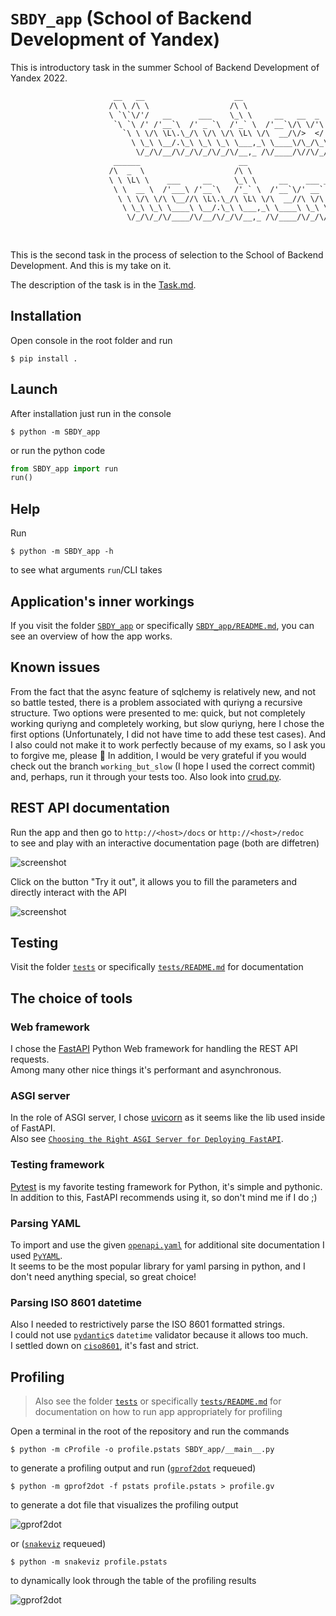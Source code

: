 # `SBDY_app` (School of Backend Development of Yandex)

This is introductory task in the summer School of Backend Development of Yandex 2022.

```txt
                       __   __                    __                                                      
                      /\ \ /\ \                  /\ \                                                     
                      \ `\`\/'/   __      ___    \_\ \     __   __  _                                     
                       `\ `\ /' /'__`\  /' _ `\  /'_` \  /'__`\/\ \/'\                                    
                         `\ \ \/\ \L\.\_/\ \/\ \/\ \L\ \/\  __/\/>  </                                    
                           \ \_\ \__/.\_\ \_\ \_\ \___,_\ \____\/\_/\_\                                   
                            \/_/\/__/\/_/\/_/\/_/\/__,_ /\/____/\//\/_/                                   
                       ______                      __                                                     
                      /\  _  \                    /\ \                                                    
                      \ \ \L\ \    ___     __     \_\ \     __    ___ ___   __  __                        
                       \ \  __ \  /'___\ /'__`\   /'_` \  /'__`\/' __` __`\/\ \/\ \                       
                        \ \ \/\ \/\ \__//\ \L\.\_/\ \L\ \/\  __//\ \/\ \/\ \ \ \_\ \                      
                         \ \_\ \_\ \____\ \__/.\_\ \___,_\ \____\ \_\ \_\ \_\/`____ \                     
                          \/_/\/_/\/____/\/__/\/_/\/__,_ /\/____/\/_/\/_/\/_/`/___/> \                    
                                                                                /\___/                    
                                                                                \/__/                     
```

This is the second task in the process of selection to the School of Backend Development.
And this is my take on it.

The description of the task is in the [Task.md](Task.md).

## Installation

Open console in the root folder and run

```console
$ pip install .
```

## Launch

After installation just run in the console

```console
$ python -m SBDY_app
```

or run the python code

```python
from SBDY_app import run
run()
```

## Help

Run

```console
$ python -m SBDY_app -h
```

to see what arguments `run`/CLI takes

## Application's inner workings

If you visit the folder [`SBDY_app`](SBDY_app) or specifically [`SBDY_app/README.md`](SBDY_app/README.md), you can see an overview of how the app works.

## Known issues

From the fact that the async feature of sqlchemy is relatively new, and not so battle tested, there is a problem associated with quriyng a recursive structure.
Two options were presented to me: quick, but not completely working quriyng and completely working, but slow quriyng, here I chose the first options (Unfortunately, I did not have time to add these test cases).
And I also could not make it to work perfectly because of my exams, so I ask you to forgive me, please 🙏
In addition, I would be very grateful if you would check out the branch `working_but_slow` (I hope I used the correct commit) and, perhaps, run it through your tests too. Also look into [crud.py](SBDY_app/crud.py).

## REST API documentation

Run the app and then go to `http://<host>/docs` or `http://<host>/redoc`  
to see and play with an interactive documentation page (both are diffetren)

![screenshot](docs/webdoc.png)

Click on the button "Try it out", it allows you to fill the parameters and directly interact with the API

![screenshot](docs/webdoc_run.png)

## Testing

Visit the folder [`tests`](tests) or specifically [`tests/README.md`](tests/README.md) for documentation

## The choice of tools

### Web framework

I chose the [FastAPI](https://fastapi.tiangolo.com/) Python Web framework for handling the REST API requests.  
Among<!-- us ඞඞඞඞඞඞඞඞඞඞඞඞඞඞඞඞඞඞඞඞ why are you reading this? render the page, it's more beautiful -->
many other nice things it's performant and asynchronous.

### ASGI server

In the role of ASGI server, I chose [uvicorn](https://www.uvicorn.org/) as it seems like the lib used inside of FastAPI.  
Also see [`Choosing the Right ASGI Server for Deploying FastAPI`](https://github.com/tiangolo/fastapi/issues/2062).

### Testing framework

[Pytest](https://docs.pytest.org/en/latest/) is my favorite testing framework for Python, it's simple and pythonic.  
In addition to this, FastAPI recommends using it, so don't mind me if I do ;)

### Parsing YAML

To import and use the given [`openapi.yaml`](SBDY_app/openapi.yaml) for additional site documentation
I used [`PyYAML`](https://pyyaml.org/).  
It seems to be the most popular library for yaml parsing in python, and I don't need anything special, so great choice!

### Parsing ISO 8601 datetime

Also I needed to restrictively parse the ISO 8601 formatted strings.  
I could not use [`pydantic`](https://pydantic-docs.helpmanual.io/)s `datetime` validator because it allows too much.  
I settled down on [`ciso8601`](https://github.com/closeio/ciso8601), it's fast and strict.

## Profiling

> Also see the folder [`tests`](tests) or specifically [`tests/README.md`](tests/README.md) for documentation on how to run app appropriately for profiling

Open a terminal in the root of the repository and run the commands

```console
$ python -m cProfile -o profile.pstats SBDY_app/__main__.py
```

to generate a profiling output and run ([`gprof2dot`](https://github.com/jrfonseca/gprof2dot) requeued)

```console
$ python -m gprof2dot -f pstats profile.pstats > profile.gv
```

to generate a dot file that visualizes the profiling output

![gprof2dot](docs/profiling_gprof2dot.png)

or ([`snakeviz`](https://jiffyclub.github.io/snakeviz/) requeued)

```console
$ python -m snakeviz profile.pstats
```

to dynamically look through the table of the profiling results

![gprof2dot](docs/profiling_snakeviz.png)
